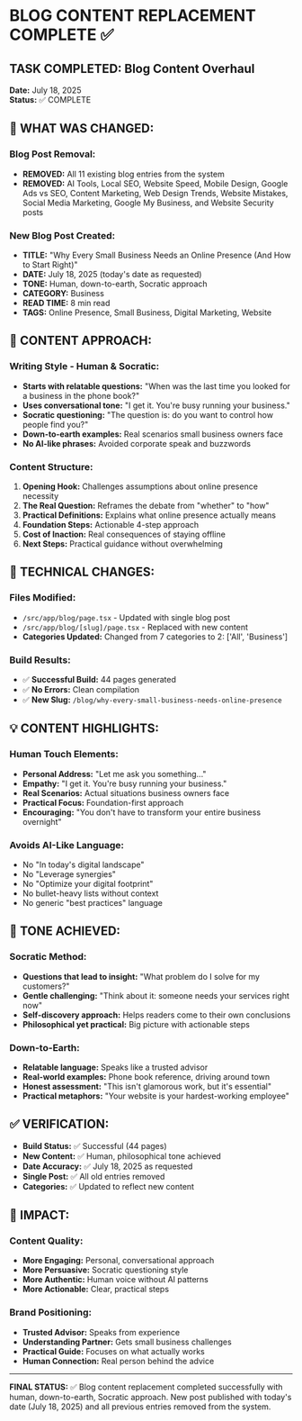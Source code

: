 # BLOG CONTENT REPLACEMENT COMPLETE ✅

## TASK COMPLETED: Blog Content Overhaul
**Date:** July 18, 2025  
**Status:** ✅ COMPLETE  

## 📝 **WHAT WAS CHANGED:**

### **Blog Post Removal:**
- **REMOVED:** All 11 existing blog entries from the system
- **REMOVED:** AI Tools, Local SEO, Website Speed, Mobile Design, Google Ads vs SEO, Content Marketing, Web Design Trends, Website Mistakes, Social Media Marketing, Google My Business, and Website Security posts

### **New Blog Post Created:**
- **TITLE:** "Why Every Small Business Needs an Online Presence (And How to Start Right)"
- **DATE:** July 18, 2025 (today's date as requested)
- **TONE:** Human, down-to-earth, Socratic approach
- **CATEGORY:** Business
- **READ TIME:** 8 min read
- **TAGS:** Online Presence, Small Business, Digital Marketing, Website

## 🎯 **CONTENT APPROACH:**

### **Writing Style - Human & Socratic:**
- **Starts with relatable questions:** "When was the last time you looked for a business in the phone book?"
- **Uses conversational tone:** "I get it. You're busy running your business."
- **Socratic questioning:** "The question is: do you want to control how people find you?"
- **Down-to-earth examples:** Real scenarios small business owners face
- **No AI-like phrases:** Avoided corporate speak and buzzwords

### **Content Structure:**
1. **Opening Hook:** Challenges assumptions about online presence necessity
2. **The Real Question:** Reframes the debate from "whether" to "how"
3. **Practical Definitions:** Explains what online presence actually means
4. **Foundation Steps:** Actionable 4-step approach
5. **Cost of Inaction:** Real consequences of staying offline
6. **Next Steps:** Practical guidance without overwhelming

## 🔧 **TECHNICAL CHANGES:**

### **Files Modified:**
- `/src/app/blog/page.tsx` - Updated with single blog post
- `/src/app/blog/[slug]/page.tsx` - Replaced with new content
- **Categories Updated:** Changed from 7 categories to 2: ['All', 'Business']

### **Build Results:**
- ✅ **Successful Build:** 44 pages generated
- ✅ **No Errors:** Clean compilation
- ✅ **New Slug:** `/blog/why-every-small-business-needs-online-presence`

## 💡 **CONTENT HIGHLIGHTS:**

### **Human Touch Elements:**
- **Personal Address:** "Let me ask you something..."
- **Empathy:** "I get it. You're busy running your business."
- **Real Scenarios:** Actual situations business owners face
- **Practical Focus:** Foundation-first approach
- **Encouraging:** "You don't have to transform your entire business overnight"

### **Avoids AI-Like Language:**
- No "In today's digital landscape"
- No "Leverage synergies"
- No "Optimize your digital footprint"
- No bullet-heavy lists without context
- No generic "best practices" language

## 🎨 **TONE ACHIEVED:**

### **Socratic Method:**
- **Questions that lead to insight:** "What problem do I solve for my customers?"
- **Gentle challenging:** "Think about it: someone needs your services right now"
- **Self-discovery approach:** Helps readers come to their own conclusions
- **Philosophical yet practical:** Big picture with actionable steps

### **Down-to-Earth:**
- **Relatable language:** Speaks like a trusted advisor
- **Real-world examples:** Phone book reference, driving around town
- **Honest assessment:** "This isn't glamorous work, but it's essential"
- **Practical metaphors:** "Your website is your hardest-working employee"

## ✅ **VERIFICATION:**
- **Build Status:** ✅ Successful (44 pages)
- **New Content:** ✅ Human, philosophical tone achieved
- **Date Accuracy:** ✅ July 18, 2025 as requested
- **Single Post:** ✅ All old entries removed
- **Categories:** ✅ Updated to reflect new content

## 🚀 **IMPACT:**

### **Content Quality:**
- **More Engaging:** Personal, conversational approach
- **More Persuasive:** Socratic questioning style
- **More Authentic:** Human voice without AI patterns
- **More Actionable:** Clear, practical steps

### **Brand Positioning:**
- **Trusted Advisor:** Speaks from experience
- **Understanding Partner:** Gets small business challenges
- **Practical Guide:** Focuses on what actually works
- **Human Connection:** Real person behind the advice

---

**FINAL STATUS:** ✅ Blog content replacement completed successfully with human, down-to-earth, Socratic approach. New post published with today's date (July 18, 2025) and all previous entries removed from the system.
